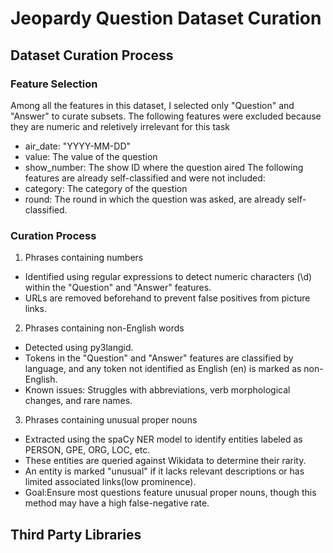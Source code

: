 # Jeopardy Question Dataset Curation

## Dataset Curation Process
### Feature Selection
Among all the features in this dataset, I selected only "Question" and "Answer" to curate subsets.
The following features were excluded because they are numeric and reletively irrelevant for this task
- air_date: "YYYY-MM-DD"
- value: The value of the question
- show_number: The show ID where the question aired
The following features are already self-classified and were not included:
- category: The category of the question
- round: The round in which the question was asked, are already self-classified.
### Curation Process
1. Phrases containing numbers
- Identified using regular expressions to detect numeric characters (\d) within the "Question" and "Answer" features.
- URLs are removed beforehand to prevent false positives from picture links.

2. Phrases containing non-English words
- Detected using py3langid.
- Tokens in the "Question" and "Answer" features are classified by language, and any token not identified as English (en) is marked as non-English. 
- Known issues: Struggles with abbreviations, verb morphological changes, and rare names.

3. Phrases containing unusual proper nouns
- Extracted using the spaCy NER model to identify entities labeled as PERSON, GPE, ORG, LOC, etc.
- These entities are queried against Wikidata to determine their rarity.
- An entity is marked "unusual" if it lacks relevant descriptions or has limited associated links(low prominence).
- Goal:Ensure most questions feature unusual proper nouns, though this method may have a high false-negative rate.

## Third Party Libraries
